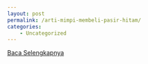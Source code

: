 ```yaml
---
layout: post
permalink: /arti-mimpi-membeli-pasir-hitam/
categories:
    - Uncategorized
---
```


[Baca Selengkapnya](/09)